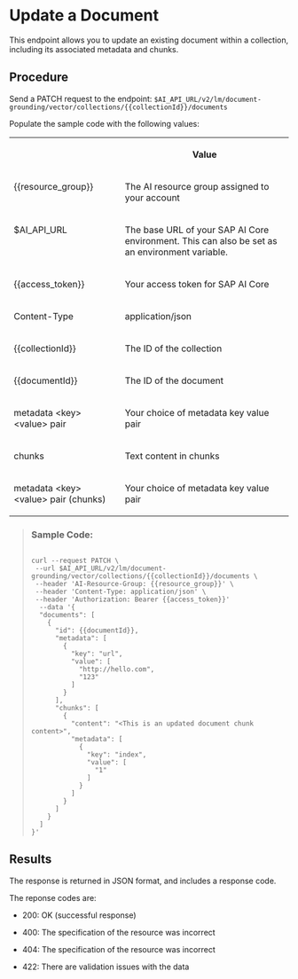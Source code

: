 <!-- copy62d73913e7604f739c3aa99176523438 -->

# Update a Document

This endpoint allows you to update an existing document within a collection, including its associated metadata and chunks.



## Procedure

Send a PATCH request to the endpoint: `$AI_API_URL/v2/lm/document-grounding/vector/collections/{{collectionId}}/documents`

Populate the sample code with the following values:


<table>
<tr>
<th valign="top">

 

</th>
<th valign="top">

Value

</th>
</tr>
<tr>
<td valign="top">

\{\{resource\_group\}\}

</td>
<td valign="top">

The AI resource group assigned to your account

</td>
</tr>
<tr>
<td valign="top">

$AI\_API\_URL

</td>
<td valign="top">

The base URL of your SAP AI Core environment. This can also be set as an environment variable.

</td>
</tr>
<tr>
<td valign="top">

\{\{access\_token\}\}

</td>
<td valign="top">

Your access token for SAP AI Core

</td>
</tr>
<tr>
<td valign="top">

Content-Type

</td>
<td valign="top">

application/json

</td>
</tr>
<tr>
<td valign="top">

\{\{collectionId\}\}

</td>
<td valign="top">

The ID of the collection

</td>
</tr>
<tr>
<td valign="top">

\{\{documentId\}\}

</td>
<td valign="top">

The ID of the document

</td>
</tr>
<tr>
<td valign="top">

metadata <key\> <value\> pair

</td>
<td valign="top">

Your choice of metadata key value pair

</td>
</tr>
<tr>
<td valign="top">

chunks

</td>
<td valign="top">

Text content in chunks

</td>
</tr>
<tr>
<td valign="top">

metadata <key\> <value\> pair \(chunks\)

</td>
<td valign="top">

Your choice of metadata key value pair

</td>
</tr>
</table>

 > ### Sample Code:  
> ```
> 
> curl --request PATCH \ 
>  --url $AI_API_URL/v2/lm/document-grounding/vector/collections/{{collectionId}}/documents \    
>  --header 'AI-Resource-Group: {{resource_group}}' \    
>  --header 'Content-Type: application/json' \ 
>  --header 'Authorization: Bearer {{access_token}}'
>   --data '{ 
>   "documents": [ 
>     { 
>       "id": {{documentId}},
>       "metadata": [
>         { 
>           "key": "url", 
>           "value": [ 
>             "http://hello.com", 
>             "123" 
>           ] 
>         } 
>       ], 
>       "chunks": [
>         { 
>           "content": "<This is an updated document chunk content>", 
>           "metadata": [
>             { 
>               "key": "index", 
>               "value": [ 
>                 "1" 
>               ] 
>             } 
>           ] 
>         } 
>       ] 
>     } 
>   ] 
> }' 
> ```

 

<a name="copy62d73913e7604f739c3aa99176523438__result_rbc_dqw_vfc"/>

## Results

The response is returned in JSON format, and includes a response code.

The reponse codes are:

-   200: OK \(successful response\)

-   400: The specification of the resource was incorrect

-   404: The specification of the resource was incorrect

-   422: There are validation issues with the data


